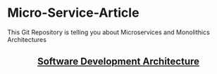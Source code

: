 # Micro-Service-Article
This Git Repository is telling you about Microservices and Monolithics Architectures

<h2 style="text-align:center"><b><u>Software Development Architecture</u></b></h2>

